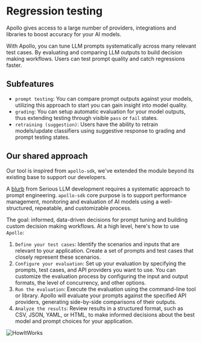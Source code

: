 # Regression testing

Apollo gives access to a large number of providers, integrations and libraries to boost accuracy for your AI models.

With Apollo, you can tune LLM prompts systematically across many relevant test cases. By evaluating and comparing LLM outputs to build decision making workflows. Users can test prompt quality and catch regressions faster.

## Subfeatures

- `prompt testing`: You can compare prompt outputs against your models, utilizing this approach to start you can gain insight into model quality.
- `grading`: You can setup automatic evaluation for your model outputs, thus extending testing through visible `pass` or `fail` states.
- `retraining (suggestion)`: Users have the ability to retrain models/update classifiers using suggestive response to grading and prompt testing states.

## Our shared approach

Our tool is inspired from `apollo-sdk`, we've extended the module beyond its existing base to support our developers.

A [blurb](https://www.ianww.com/blog/2023/05/21/prompt-engineering-framework) from Serious LLM development requires a systematic approach to prompt engineering. `apollo-sdk` core purpose is to support performance management, monitoring and evaluation of AI models using a well-structured, repeatable, and customizable process.

The goal: informed, data-driven decisions for prompt tuning and building custom decision making workflows. At a high level, here's how to use `Apollo`:

1. `Define your test cases`: Identify the scenarios and inputs that are relevant to your application. Create a set of prompts and test cases that closely represent these scenarios.
2. `Configure your evaluation`: Set up your evaluation by specifying the prompts, test cases, and API providers you want to use. You can customize the evaluation process by configuring the input and output formats, the level of concurrency, and other options.
3. `Run the evaluation`: Execute the evaluation using the command-line tool or library. Apollo will evaluate your prompts against the specified API providers, generating side-by-side comparisons of their outputs.
4. `Analyze the results`: Review results in a structured format, such as CSV, JSON, YAML, or HTML, to make informed decisions about the best model and prompt choices for your application.

![HowItWorks](https://uploads-ssl.webflow.com/640ca38ad086fde245b76c9d/645e8d8ad611b140135e11bb_GraphicOne.png)
